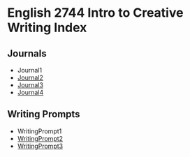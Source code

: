 # English 2744 Intro to Creative Writing Index

## Journals 
- Journal1
- [Journal2](Journal/Journal2)
- [Journal3](Journal/Journal3)
- [Journal4](Journal4)


## Writing Prompts
- WritingPrompt1 
- [WritingPrompt2](WritingPrompts/WritingPrompt2)
- [WritingPrompt3](WritingPrompts/WritingPrompt3)
